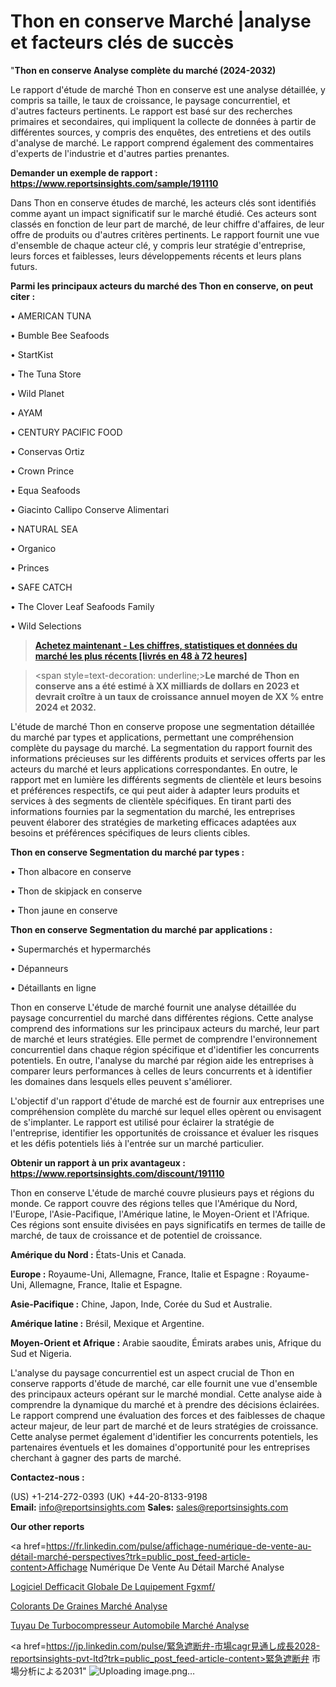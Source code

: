# Thon en conserve Marché |analyse et facteurs clés de succès

"<strong>Thon en conserve Analyse complète du marché (2024-2032)</strong>

Le rapport d'étude de marché Thon en conserve est une analyse détaillée, y compris sa taille, le taux de croissance, le paysage concurrentiel, et d'autres facteurs pertinents. Le rapport est basé sur des recherches primaires et secondaires, qui impliquent la collecte de données à partir de différentes sources, y compris des enquêtes, des entretiens et des outils d'analyse de marché. Le rapport comprend également des commentaires d'experts de l'industrie et d'autres parties prenantes.

<strong>Demander un exemple de rapport : </strong><strong><a href=https://www.reportsinsights.com/sample/191110>https://www.reportsinsights.com/sample/191110</a></strong>

Dans Thon en conserve études de marché, les acteurs clés sont identifiés comme ayant un impact significatif sur le marché étudié. Ces acteurs sont classés en fonction de leur part de marché, de leur chiffre d'affaires, de leur offre de produits ou d'autres critères pertinents. Le rapport fournit une vue d'ensemble de chaque acteur clé, y compris leur stratégie d'entreprise, leurs forces et faiblesses, leurs développements récents et leurs plans futurs.

<strong>Parmi les principaux acteurs du marché des Thon en conserve, on peut citer :</strong>

• AMERICAN TUNA

• Bumble Bee Seafoods

• StartKist

• The Tuna Store

• Wild Planet

• AYAM

• CENTURY PACIFIC FOOD

• Conservas Ortiz

• Crown Prince

• Equa Seafoods

• Giacinto Callipo Conserve Alimentari

• NATURAL SEA

• Organico

• Princes

• SAFE CATCH

• The Clover Leaf Seafoods Family

• Wild Selections

<blockquote><a href=https://reportsinsights.com/buynow/191110><span style=text-decoration: underline;><strong>Achetez maintenant - Les chiffres, statistiques et données du marché les plus récents [livrés en 48 à 72 heures]</strong></span></a></blockquote>
<blockquote>
<div class=group w-full text-gray-800 dark:text-gray-100 border-b border-black/10 dark:border-gray-900/50 bg-gray-50 dark:bg-[#444654]>
<div class=flex p-4 gap-4 text-base md:gap-6 md:max-w-2xl lg:max-w-xl xl:max-w-3xl md:py-6 lg:px-0 m-auto>
<div class=relative flex flex-col w-[calc(100%-50px)] gap-1 md:gap-3 lg:w-[calc(100%-115px)]>
<div class=flex flex-grow flex-col gap-3>
<div class=min-h-[20px] flex flex-col items-start gap-4 whitespace-pre-wrap break-words>
<div class=result-streaming markdown prose w-full break-words dark:prose-invert light>

<span style=text-decoration: underline;><strong>Le marché de Thon en conserve ans a été estimé à XX milliards de dollars en 2023 et devrait croître à un taux de croissance annuel moyen de XX % entre 2024 et 2032.</strong></span>

</div>
</div>
</div>
</div>
</div>
</div></blockquote>
L'étude de marché Thon en conserve propose une segmentation détaillée du marché par types et applications, permettant une compréhension complète du paysage du marché. La segmentation du rapport fournit des informations précieuses sur les différents produits et services offerts par les acteurs du marché et leurs applications correspondantes. En outre, le rapport met en lumière les différents segments de clientèle et leurs besoins et préférences respectifs, ce qui peut aider à adapter leurs produits et services à des segments de clientèle spécifiques. En tirant parti des informations fournies par la segmentation du marché, les entreprises peuvent élaborer des stratégies de marketing efficaces adaptées aux besoins et préférences spécifiques de leurs clients cibles.

<strong>Thon en conserve Segmentation du marché par types :</strong>

• Thon albacore en conserve

• Thon de skipjack en conserve

• Thon jaune en conserve

<strong>Thon en conserve Segmentation du marché par applications :</strong>

• Supermarchés et hypermarchés

• Dépanneurs

• Détaillants en ligne

Thon en conserve L'étude de marché fournit une analyse détaillée du paysage concurrentiel du marché dans différentes régions. Cette analyse comprend des informations sur les principaux acteurs du marché, leur part de marché et leurs stratégies. Elle permet de comprendre l'environnement concurrentiel dans chaque région spécifique et d'identifier les concurrents potentiels. En outre, l'analyse du marché par région aide les entreprises à comparer leurs performances à celles de leurs concurrents et à identifier les domaines dans lesquels elles peuvent s'améliorer.

L'objectif d'un rapport d'étude de marché est de fournir aux entreprises une compréhension complète du marché sur lequel elles opèrent ou envisagent de s'implanter. Le rapport est utilisé pour éclairer la stratégie de l'entreprise, identifier les opportunités de croissance et évaluer les risques et les défis potentiels liés à l'entrée sur un marché particulier.

<strong>Obtenir un rapport à un prix avantageux : <a href=https://www.reportsinsights.com/discount/191110>https://www.reportsinsights.com/discount/191110</a></strong>

Thon en conserve L'étude de marché couvre plusieurs pays et régions du monde. Ce rapport couvre des régions telles que l'Amérique du Nord, l'Europe, l'Asie-Pacifique, l'Amérique latine, le Moyen-Orient et l'Afrique. Ces régions sont ensuite divisées en pays significatifs en termes de taille de marché, de taux de croissance et de potentiel de croissance.

<strong>Amérique du Nord :</strong> États-Unis et Canada.

<strong>Europe :</strong> Royaume-Uni, Allemagne, France, Italie et Espagne : Royaume-Uni, Allemagne, France, Italie et Espagne.

<strong>Asie-Pacifique :</strong> Chine, Japon, Inde, Corée du Sud et Australie.

<strong>Amérique latine :</strong> Brésil, Mexique et Argentine.

<strong>Moyen-Orient et Afrique :</strong> Arabie saoudite, Émirats arabes unis, Afrique du Sud et Nigeria.

L'analyse du paysage concurrentiel est un aspect crucial de Thon en conserve rapports d'étude de marché, car elle fournit une vue d'ensemble des principaux acteurs opérant sur le marché mondial. Cette analyse aide à comprendre la dynamique du marché et à prendre des décisions éclairées. Le rapport comprend une évaluation des forces et des faiblesses de chaque acteur majeur, de leur part de marché et de leurs stratégies de croissance. Cette analyse permet également d'identifier les concurrents potentiels, les partenaires éventuels et les domaines d'opportunité pour les entreprises cherchant à gagner des parts de marché.

<strong>Contactez-nous :</strong>

(US) +1-214-272-0393
(UK) +44-20-8133-9198
<strong>Email:</strong> <a>info@reportsinsights.com</a>
<strong>Sales:</strong> <a>sales@reportsinsights.com</a>

<strong>Our other reports</strong>

<a href=https://fr.linkedin.com/pulse/affichage-numérique-de-vente-au-détail-marché-perspectives?trk=public_post_feed-article-content>Affichage Numérique De Vente Au Détail Marché Analyse</a>

<a href=https://www.linkedin.com/pulse/logiciel-defficacit%C3%A9-globale-de-l%C3%A9quipement-fgxmf/>Logiciel Defficacit Globale De Lquipement Fgxmf/</a>

<a href=https://www.linkedin.com/pulse/colorants-de-graines-march%C3%A9-donn%C3%A9es-d%C3%A9taill%C3%A9es-vjzff/>Colorants De Graines Marché Analyse</a>

<a href=https://www.linkedin.com/pulse/tuyau-de-turbocompresseur-automobile-march%C3%A9-nsxvf/>Tuyau De Turbocompresseur Automobile Marché Analyse</a>

<a href=https://jp.linkedin.com/pulse/緊急遮断弁-市場cagr見通し成長2028-reportsinsights-pvt-ltd?trk=public_post_feed-article-content>緊急遮断弁 市場分析による2031</a>"
![Uploading image.png…]()
